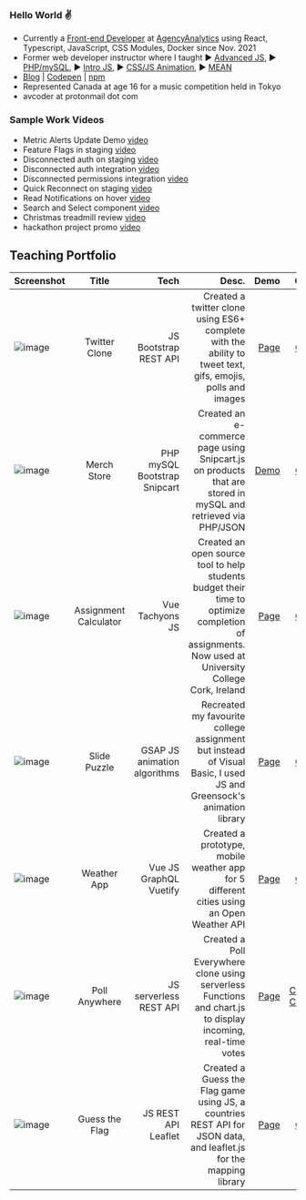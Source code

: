 ### Hello World :v:

- Currently a [Front-end Developer](https://github.com/aa-albertvillaruz) at [AgencyAnalytics](https://agencyanalytics.com/company/about) using React, Typescript, JavaScript, CSS Modules, Docker since Nov. 2021
- Former web developer instructor where I taught ▶️ [Advanced JS](https://www.youtube.com/watch?v=ami_t8VVjPw&list=PLhbE5nKJVCT_LOrPtasCwXKP0W5TV6qRt&index=58), ▶️ [PHP/mySQL](https://www.loom.com/share/83a7556480974a2fa66420f4f750fa60), ▶️ [Intro JS](https://www.youtube.com/watch?v=bi8kGU5ilYc#t=17m02s), ▶️ [CSS/JS Animation](https://www.youtube.com/watch?v=Je9lpYntJk8#t=1h33m30s), ▶️ [MEAN](https://www.youtube.com/watch?v=HZxLRyCi5FU#t=4m07s)
- [Blog](https://codevilla.hashnode.dev/) | [Codepen](https://codepen.io/codevilla) | [npm](https://www.npmjs.com/package/html5entitieses6)
- Represented Canada at age 16 for a music competition held in Tokyo
- avcoder at protonmail dot com

### Sample Work Videos
- Metric Alerts Update Demo [video](https://www.loom.com/share/d4814f96c9074db1bf513b9118670ac2?sid=b1ac0bb5-1c62-4986-bdd1-e9091e49a9dd)
- Feature Flags in staging [video](https://www.loom.com/share/d6b872566a9448d290443925bb997cc8?sid=95bb39cb-705f-46e2-b540-ddd5f4a34f4b)
- Disconnected auth on staging [video](https://www.loom.com/share/ea17a0f8d3324cecb7c32610c6ca1990?sid=628f2b13-e135-44f0-b726-269ca1273c42)
- Disconnected auth integration [video](https://www.loom.com/share/28f8719138b044ea84a3496aa5472d94?sid=76db0d4a-53d5-409d-bb35-c6dcf944d359)
- Disconnected permissions integration [video](https://www.loom.com/share/2fcf4a72c5674ef2accd73a614a20b26?sid=305789ad-ce57-4bb8-8c48-b941c5b8cc84)
- Quick Reconnect on staging [video](https://www.loom.com/share/d3b4d1c3c7f64ffebeee0a6a9dfc5cc7?sid=2329b9da-90bb-4901-a41d-4d348179e26f)
- Read Notifications on hover [video](https://www.loom.com/share/9f08357b16964dbabfd624f66b05e90b?sid=10fe98b9-31c0-4561-8cda-c6d32d13bae5)
- Search and Select component [video](https://www.loom.com/share/c0571f737f8841388124be71266690c9?sid=602f827d-6dfa-4771-a3a9-8b426253a2ec)
- Christmas treadmill review [video](https://www.youtube.com/watch?v=fyQET3JwFQg)
- hackathon project promo [video](https://www.youtube.com/watch?v=2b8xWbMUpn8)

## Teaching Portfolio
| Screenshot    | Title         | Tech  | Desc.   | Demo  | Code |
| ------------- |:-------------:| -----:| -----:| -----:|-----:|
|![image](https://user-images.githubusercontent.com/7874705/190832874-c000deef-5c52-48cf-9941-e08bd63229ea.png)|Twitter Clone|JS Bootstrap REST API|Created a twitter clone using ES6+ complete with the ability to tweet text, gifs, emojis, polls and images|[Page](https://twitter-es6.netlify.app/)|[Code](https://github.com/avcoder/twitter2020)|
|![image](https://user-images.githubusercontent.com/7874705/190830278-f0c8e166-a189-44d0-ab27-e721cb44ac32.png)|Merch Store|PHP mySQL Bootstrap Snipcart|Created an e-commerce page using Snipcart.js on products that are stored in mySQL and retrieved via PHP/JSON|[Demo](https://lamp.computerstudi.es/~Albert2/comp1006/week12/merch.php)|[Code](https://github.com/avcoder/c1006-gametracker)|
| ![image](https://user-images.githubusercontent.com/7874705/190830935-c255c691-742f-4b5a-b714-2dfc5a32dc2c.png) | Assignment Calculator | Vue Tachyons JS | Created an open source tool to help students budget their time to optimize completion of assignments. Now used at University College Cork, Ireland | [Page](https://codepen.io/codevilla/pen/PbZGZq) | [Code](https://github.com/avcoder/assignment_calculator)
|![image](https://user-images.githubusercontent.com/7874705/190831333-210e4abe-865d-40ed-8223-b65015c31f82.png)|Slide Puzzle|GSAP JS animation algorithms|Recreated my favourite college assignment but instead of Visual Basic, I used JS and Greensock's animation library|[Page](https://slide-puzzle-game.netlify.app/)|[Code](https://github.com/avcoder/slide_puzzle)|
|![image](https://user-images.githubusercontent.com/7874705/190832419-44beb352-82d2-4391-a5e6-867a4f56bb3b.png)|Weather App|Vue JS GraphQL Vuetify|Created a prototype, mobile weather app for 5 different cities using an Open Weather API|[Page](https://weather-pwapp.netlify.app/)|[Code](https://github.com/avcoder/weather-app-pwa)|
|![image](https://user-images.githubusercontent.com/7874705/190832624-0988aad6-11e7-4a34-a874-101336cb46d7.png)|Poll Anywhere|JS serverless REST API|Created a Poll Everywhere clone using serverless Functions and chart.js to display incoming, real-time votes|[Page](https://poll-anywhere.netlify.app/)|[Code1](https://github.com/avcoder/serverless-vote2/blob/main/functions/hello.js) [Code2](https://github.com/avcoder/serverless-vote2b/blob/main/index.js)|
|![image](https://user-images.githubusercontent.com/7874705/190832750-ae69e929-376c-4d59-a5e2-34b221109cf7.png)|Guess the Flag|JS REST API Leaflet|Created a Guess the Flag game using JS, a countries REST API for JSON data, and leaflet.js for the mapping library|[Page](https://guess-the-flag-game.netlify.app/)|[Code](https://github.com/avcoder/guess-the-flag)|
